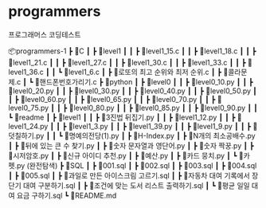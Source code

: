 # programmers
프로그래머스 코딩테스트

📦programmers-1
 ┣ 📂C
 ┃ ┣ 📂level1
 ┃ ┃ ┣ 📜level1_15.c
 ┃ ┃ ┣ 📜level1_18.c
 ┃ ┃ ┣ 📜level1_21.c
 ┃ ┃ ┣ 📜level1_27.c
 ┃ ┃ ┣ 📜level1_30.c
 ┃ ┃ ┣ 📜level1_33.c
 ┃ ┃ ┣ 📜level1_36.c
 ┃ ┃ ┗ 📜level1_6.c
 ┃ ┣ 📜로또의 최고 순위와 최저 순위.c
 ┃ ┣ 📜콜라문제.c
 ┃ ┗ 📜핸드폰번호가리기.c
 ┣ 📂python
 ┃ ┣ 📂level0
 ┃ ┃ ┣ 📜level0_10.py
 ┃ ┃ ┣ 📜level0_20.py
 ┃ ┃ ┣ 📜level0_30.py
 ┃ ┃ ┣ 📜level0_40.py
 ┃ ┃ ┣ 📜level0_50.py
 ┃ ┃ ┣ 📜level0_60.py
 ┃ ┃ ┣ 📜level0_65.py
 ┃ ┃ ┣ 📜level0_70.py
 ┃ ┃ ┣ 📜level0_75.py
 ┃ ┃ ┣ 📜level0_80.py
 ┃ ┃ ┣ 📜level0_85.py
 ┃ ┃ ┣ 📜level0_90.py
 ┃ ┃ ┗ 📜readme
 ┃ ┣ 📂level1
 ┃ ┃ ┣ 📜3진법 뒤집기.py
 ┃ ┃ ┣ 📜level1_12.py
 ┃ ┃ ┣ 📜level1_24.py
 ┃ ┃ ┣ 📜level1_3.py
 ┃ ┃ ┣ 📜level1_39.py
 ┃ ┃ ┣ 📜level1_9.py
 ┃ ┃ ┣ 📜덧칠하기.py
 ┃ ┃ ┗ 📜명예의전당(1).py
 ┃ ┣ 📜H-Index.py
 ┃ ┣ 📜N개의 최소공배수.py
 ┃ ┣ 📜뒤에 있는 큰 수 찾기.py
 ┃ ┣ 📜숫자 문자열과 영단어.py
 ┃ ┣ 📜숫자 짝꿍.py
 ┃ ┣ 📜시저암호.py
 ┃ ┣ 📜신규 아이디 추천.py
 ┃ ┣ 📜예산.py
 ┃ ┣ 📜카드 뭉치.py
 ┃ ┗ 📜카펫.py (완전탐색)
 ┣ 📂SQL
 ┃ ┣ 📜001.sql
 ┃ ┣ 📜002.sql
 ┃ ┣ 📜003.sql
 ┃ ┣ 📜004.sql
 ┃ ┣ 📜005.sql
 ┃ ┣ 📜과일로 만든 아이스크림 고르기.sql
 ┃ ┣ 📜자동차 대여 기록에서 장단기 대여 구분하기.sql
 ┃ ┣ 📜조건에 맞는 도서 리스트 출력하기.sql
 ┃ ┗ 📜평균 일일 대여 요금 구하기.sql
 ┗ 📜README.md

